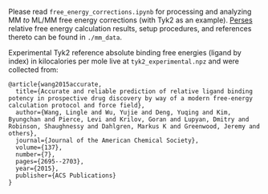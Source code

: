 Please read `free_energy_corrections.ipynb` for processing and analyzing MM _to_ ML/MM free energy corrections (with Tyk2 as an example). [Perses](https://github.com/choderalab/perses) relative free energy calculation results, setup procedures, and references thereto can be found in `./mm_data`.

Experimental Tyk2 reference absolute binding free energies (ligand by index) in kilocalories per mole live at `tyk2_experimental.npz` and were collected from:
```
@article{wang2015accurate,
  title={Accurate and reliable prediction of relative ligand binding potency in prospective drug discovery by way of a modern free-energy calculation protocol and force field},
  author={Wang, Lingle and Wu, Yujie and Deng, Yuqing and Kim, Byungchan and Pierce, Levi and Krilov, Goran and Lupyan, Dmitry and Robinson, Shaughnessy and Dahlgren, Markus K and Greenwood, Jeremy and others},
  journal={Journal of the American Chemical Society},
  volume={137},
  number={7},
  pages={2695--2703},
  year={2015},
  publisher={ACS Publications}
}
```
